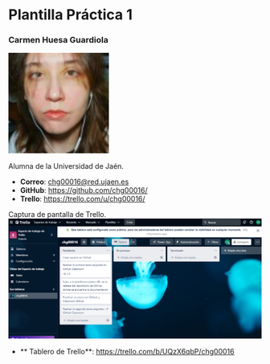 # Plantilla Práctica 1

### Carmen Huesa Guardiola
<img src='/foto.jpg' width='200px'>

Alumna de la Universidad de Jaén.
* **Correo**: chg00016@red.ujaen.es
* **GitHub**: https://github.com/chg00016/
* **Trello**: https://trello.com/u/chg00016/

Captura de pantalla de Trello.
<img src='/Captura Trello.png' width='800px'>

* ** Tablero de Trello**: https://trello.com/b/UQzX6qbP/chg00016
